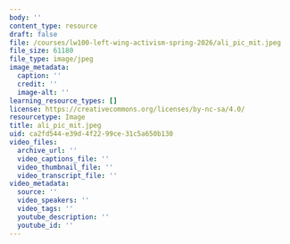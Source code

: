 ```yaml
---
body: ''
content_type: resource
draft: false
file: /courses/lw100-left-wing-activism-spring-2026/ali_pic_mit.jpeg
file_size: 61180
file_type: image/jpeg
image_metadata:
  caption: ''
  credit: ''
  image-alt: ''
learning_resource_types: []
license: https://creativecommons.org/licenses/by-nc-sa/4.0/
resourcetype: Image
title: ali_pic_mit.jpeg
uid: ca2fd544-e39d-4f22-99ce-31c5a650b130
video_files:
  archive_url: ''
  video_captions_file: ''
  video_thumbnail_file: ''
  video_transcript_file: ''
video_metadata:
  source: ''
  video_speakers: ''
  video_tags: ''
  youtube_description: ''
  youtube_id: ''
---
```

